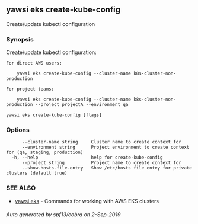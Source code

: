 ## yawsi eks create-kube-config

Create/update kubectl configuration

### Synopsis


Create/update kubectl configuration:

	For direct AWS users:

	    yawsi eks create-kube-config --cluster-name k8s-cluster-non-production
	
	For project teams:

	    yawsi eks create-kube-config --cluster-name k8s-cluster-non-production --project projectA --environment qa
	
	

```
yawsi eks create-kube-config [flags]
```

### Options

```
      --cluster-name string     Cluster name to create context for
      --environment string      Project environment to create context for (qa, staging, production)
  -h, --help                    help for create-kube-config
      --project string          Project name to create context for
      --show-hosts-file-entry   Show /etc/hosts file entry for private clusters (default true)
```

### SEE ALSO
* [yawsi eks](yawsi_eks.md)	 - Commands for working with AWS EKS clusters

###### Auto generated by spf13/cobra on 2-Sep-2019
